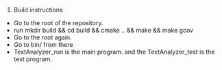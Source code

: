 1. Build instructions

- Go to the root of the repository.
- run mkdir build && cd build && cmake .. && make && make gcov
- Go to the root again.
- Go to bin/ from there
- TextAnalyzer_run is the main program. and the TextAnalyzer_test is the test program.